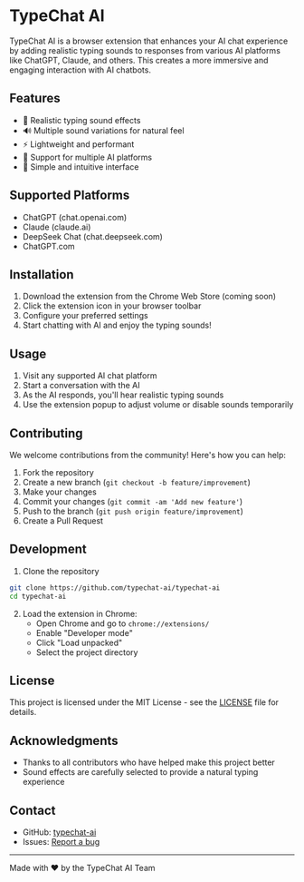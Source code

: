 # TypeChat AI

TypeChat AI is a browser extension that enhances your AI chat experience by adding realistic typing sounds to responses from various AI platforms like ChatGPT, Claude, and others. This creates a more immersive and engaging interaction with AI chatbots.

## Features

- 🎯 Realistic typing sound effects
- 🔊 Multiple sound variations for natural feel
- ⚡ Lightweight and performant
- 🔌 Support for multiple AI platforms
- 🎨 Simple and intuitive interface

## Supported Platforms

- ChatGPT (chat.openai.com)
- Claude (claude.ai)
- DeepSeek Chat (chat.deepseek.com)
- ChatGPT.com

## Installation

1. Download the extension from the Chrome Web Store (coming soon)
2. Click the extension icon in your browser toolbar
3. Configure your preferred settings
4. Start chatting with AI and enjoy the typing sounds!

## Usage

1. Visit any supported AI chat platform
2. Start a conversation with the AI
3. As the AI responds, you'll hear realistic typing sounds
4. Use the extension popup to adjust volume or disable sounds temporarily

## Contributing

We welcome contributions from the community! Here's how you can help:

1. Fork the repository
2. Create a new branch (`git checkout -b feature/improvement`)
3. Make your changes
4. Commit your changes (`git commit -am 'Add new feature'`)
5. Push to the branch (`git push origin feature/improvement`)
6. Create a Pull Request

## Development

1. Clone the repository
```bash
git clone https://github.com/typechat-ai/typechat-ai
cd typechat-ai
```

2. Load the extension in Chrome:
   - Open Chrome and go to `chrome://extensions/`
   - Enable "Developer mode"
   - Click "Load unpacked"
   - Select the project directory

## License

This project is licensed under the MIT License - see the [LICENSE](LICENSE) file for details.

## Acknowledgments

- Thanks to all contributors who have helped make this project better
- Sound effects are carefully selected to provide a natural typing experience

## Contact

- GitHub: [typechat-ai](https://github.com/typechat-ai)
- Issues: [Report a bug](https://github.com/typechat-ai/typechat-ai/issues)

---

Made with ❤️ by the TypeChat AI Team